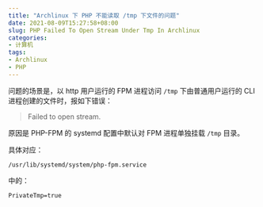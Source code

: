```yaml
---
title: "Archlinux 下 PHP 不能读取 /tmp 下文件的问题"
date: 2021-08-09T15:27:58+08:00
slug: PHP Failed To Open Stream Under Tmp In Archlinux
categories:
- 计算机
tags:
- Archlinux
- PHP
---
```


问题的场景是，以 http 用户运行的 FPM 进程访问 `/tmp` 下由普通用户运行的 CLI 进程创建的文件时，报如下错误：

> Failed to open stream.

原因是 PHP-FPM 的 systemd 配置中默认对 FPM 进程单独挂载 `/tmp` 目录。

具体对应：

`/usr/lib/systemd/system/php-fpm.service`

中的：

`PrivateTmp=true`

